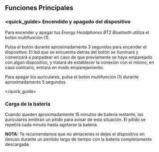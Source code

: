 ## Funciones Principales

### <quick_guide> Encendido y apagado del dispositivo

Para encender y apagar tus *Energy Headphones BT2 Bluetooth* utiliza el botón multifunción (1).

Pulsa el botón durante aproximadamente 3 segundos para encender el dispositivo. El led que se encuentra detrás del botón se iluminará y comenzará a parpadear en caso de que previamente se haya emparejado con algún dispositivo, y tratará de establecer la conexión con el mismo; en caso contrario, entrará en modo emparejamiento.

Para apagar los auriculares, pulsa el botón multifunción (1) durante aproximadamente 5 segundos.

</quick_guide>

### Carga de la batería

Cuando queden aproximadamente 15 minutos de batería restante, los auriculares emitirán un pitido para avisar de esta situación. El pitido se repetirá cada minuto hasta agotarse la batería.

**NOTA:** Te recomendamos que no almacenes ni dejes el dispositivo en desuso durante un periódo largo de tiempo con la batería completamente descargada.
